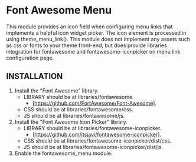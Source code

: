 Font Awesome Menu
=================

This module provides an icon field when configuring menu links that implements a helpful icon widget picker. The icon element is processed in using theme_menu_link(). This module does not implement any assets such as css or fonts to your theme front-end, but does provide libraries integration for fontawesome and fontawesome-iconpicker on menu link configuration page.

INSTALLATION
------------

1. Install the "Font Awesome" library.
    - LIBRARY should be at libraries/fontawesome.
      - [https://github.com/FortAwesome/Font-Awesome].
    - CSS should be at libraries/fontawesome/css.
    - JS should be at libraries/fontawesome/js.
2. Install the "Font Awesome Icon Picker" library.
    - LIBRARY should be at libraries/fontawesome-iconpicker.
      - [https://github.com/itsjavi/fontawesome-iconpicker].
    - CSS should be at libraries/fontawesome-iconpicker/dist/css.
    - JS should be at libraries/fontawesome-iconpicker/dist/js.
3. Enable the fontawesome_menu module.
